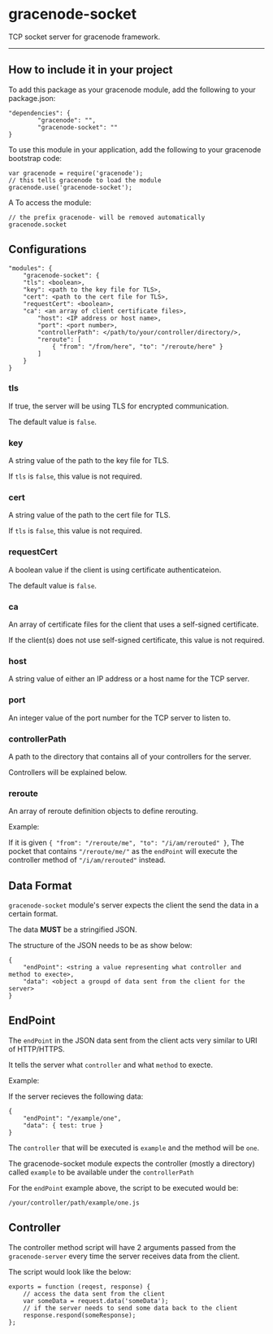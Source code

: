 # gracenode-socket

TCP socket server for gracenode framework.

***

## How to include it in your project

To add this package as your gracenode module, add the following to your package.json:

```
"dependencies": {
        "gracenode": "",
        "gracenode-socket": ""
}
```

To use this module in your application, add the following to your gracenode bootstrap code:

```
var gracenode = require('gracenode');
// this tells gracenode to load the module
gracenode.use('gracenode-socket');
```
A
To access the module:

```
// the prefix gracenode- will be removed automatically
gracenode.socket
```

## Configurations

```
"modules": {
    "gracenode-socket": {
	"tls": <boolean>,
	"key": <path to the key file for TLS>,
	"cert": <path to the cert file for TLS>,
	"requestCert": <boolean>,
	"ca": <an array of client certificate files>,
        "host": <IP address or host name>,
        "port": <port number>,
        "controllerPath": </path/to/your/controller/directory/>,
        "reroute": [
            { "from": "/from/here", "to": "/reroute/here" }
        ]
    }
}
```

### tls

If true, the server will be using TLS for encrypted communication.

The default value is `false`.

### key

A string value of the path to the key file for TLS.

If `tls` is `false`, this value is not required.

### cert

A string value of the path to the cert file for TLS.

If `tls` is `false`, this value is not required.

### requestCert

A boolean value if the client is using certificate authenticateion.

The default value is `false`.

### ca

An array of certificate files for the client that uses a self-signed certificate.

If the client(s) does not use self-signed  certificate, this value is not required.

### host

A string value of either an IP address or a host name for the TCP server.

### port

An integer value of the port number for the TCP server to listen to.

### controllerPath

A path to the directory that contains all of your controllers for the server.

Controllers will be explained below.

### reroute

An array of reroute definition objects to define rerouting.

Example:

If it is given `{ "from": "/reroute/me", "to": "/i/am/rerouted" }`, The pocket that contains `"/reroute/me/"` as the `endPoint`
will execute the controller method of `"/i/am/rerouted"` instead.

## Data Format

`gracenode-socket` module's server expects the client the send the data in a certain format.

The data **MUST** be a stringified JSON.

The structure of the JSON needs to be as show below:

```
{
	"endPoint": <string a value representing what controller and method to execte>,
	"data": <object a groupd of data sent from the client for the server>
}
```

## EndPoint

The `endPoint` in the JSON data sent from the client acts very similar to URI of HTTP/HTTPS.

It tells the server what `controller` and what `method` to execte.

Example:

If the server recieves the following data:

```
{
	"endPoint": "/example/one",
	"data": { test: true }
}
```

The `controller` that will be executed is `example` and the method will be `one`.

The gracenode-socket module expects the controller (mostly a directory) called `example` to be available under the `controllerPath`

For the `endPoint` example above, the script to be executed would be:

`/your/controller/path/example/one.js`

## Controller

The controller method script will have 2 arguments passed from the `gracenode-server` every time the server receives data from the client.

The script would look like the below:

```
exports = function (reqest, response) {
	// access the data sent from the client
	var someData = request.data('someData');
	// if the server needs to send some data back to the client
	response.respond(someResponse);
};
```
